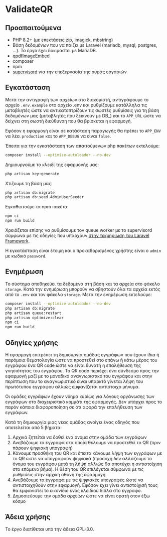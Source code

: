 # ValidateQR

## Προαπαιτούμενα

-   PHP 8.2+ (με επεκτάσεις zip, imagick, mbstring)
-   Βάση δεδομένων που να παίζει με Laravel (mariadb, mysql, postgres, ...). Το έργο
    έχει δοκιμαστεί με MariaDB.
-   [qpdfImageEmbed](https://github.com/DSE-Western-Thessaloniki/qpdfImageEmbed)
-   composer
-   npm
-   [supervisord](http://supervisord.org/index.html) για την επεξεργασία της ουράς εργασιών

## Εγκατάσταση

Μετά την αντιγραφή των αρχείων στο διακομιστή, αντιγράφουμε το αρχείο `.env.example`
στο αρχείο .env και ρυθμίζουμε κατάλληλα τις μεταβλητές ώστε να αντικατοπτρίζουν
τις σωστές ρυθμίσεις για τη βάση δεδομένων μας (μεταβλητές που ξεκινούν με DB\_)
και το `APP_URL` ώστε να δείχνει στη σωστή διεύθυνση που θα βρίσκεται η εφαρμογή.

Εφόσον η εφαρμογή είναι σε κατάσταση παραγωγής θα πρέπει το `APP_ENV` να λέει
`production` και το `APP_DEBUG` να είναι `false`.

Έπειτα για την εγκατάσταση των απαιτούμενων php πακέτων εκτελούμε:

```bash
composer install --optimize-autoloader --no-dev
```

Δημιουργούμε το κλειδί της εφαρμογής μας:

```bash
php artisan key:generate
```

Χτίζουμε τη βάση μας:

```bash
php artisan db:migrate
php artisan db:seed AdminUserSeeder
```

Εγκαθιστούμε τα npm πακέτα:

```bash
npm ci
npm run build
```

Χρειάζεται επίσης να ρυθμίσουμε τον queue worker με το supervisord σύμφωνα με
τις οδηγίες που υπάρχουν [στην τεκμηρίωση του Laravel Framework](https://laravel.com/docs/11.x/queues#supervisor-configuration).

Η εγκατάσταση είναι έτοιμη και ο προκαθορισμένος χρήστης είναι ο `admin` με
κωδικό `password`.

## Ενημέρωση

Το σύστημα αποθηκεύει τα δεδομένα στη βάση και τα αρχεία στο φάκελο `storage`.
Κατά την ενημέρωση μπορούν να σβηστούν όλα τα αρχεία εκτός από το `.env` και τον
φάκελο `storage`. Μετά την ενημέρωση εκτελούμε:

```bash
composer install --optimize-autoloader --no-dev
php artisan db:migrate
php artisan queue:restart
php artisan optimize:clear
npm ci
npm run build
```

## Οδηγίες χρήσης

Η εφαρμογή επιτρέπει τη δημιουργία ομάδας εγγράφων που έχουν ίδια ή παρόμοια
θεματολογία ώστε να προστεθεί στο επάνω ή κάτω μέρος του εγγράφου ένα QR code
ώστε να είναι δυνατή η επαλήθευση της γνησιότητας του εγγράφου. Το QR code
περιέχει ένα σύνδεσμο προς την εφαρμογή μαζί με το μοναδικό αναγνωριστικό του
εγγράφου και στην περίπτωση που το αναγνωριστικό είναι υπαρκτό γίνεται λήψη
του πρωτότυπου εγγράφου αλλιώς εμφανίζεται αντίστοιχο μήνυμα.

Οι ομάδες εγγράφων έχουν νόημα κυρίως για λόγους οργάνωσης των εγγράφων στο
διαχειριστικό κομμάτι της εφαρμογής. Δεν υπάρχει προς το παρόν κάποια
διαφοροποίηση σε ότι αφορά την επαλήθευση των εγγράφων.

Κατά τη δημιουργία μιας νέας ομάδας ανοίγει ένας οδηγός που αποτελείται από 5
βήματα:

1. Αρχικά ζητείται να δοθεί ένα όνομα στην ομάδα των εγγράφων
1. Ανεβάζουμε τα έγγραφα στα οποία θέλουμε να προστεθεί το QR (πριν πάρουν
   ψηφιακή υπογραφή)
1. Κάνουμε προσθήκη του QR και έπειτα κάνουμε λήψη των εγγράφων με το QR ώστε
   να υπογραφούν ψηφιακά (προσοχή δεν αλλάζουμε το όνομα του εγγράφου μετά τη λήψη
   αλλιώς θα αποτύχει η αντιστοίχιση στο επόμενο βήμα). Η θέση του QR επιλέγεται
   σύμφωνα με τις ρυθμίσεις στην αρχική οθόνη της εφαρμογή.
1. Ανεβάζουμε τα έγγραφα με τις ψηφιακές υπογραφές ώστε να αντιστοιχηθούν στην
   εφαρμογή. Εφόσον έχει γίνει αντιστοίχισή τους θα εμφανιστεί το εικονίδιο ενός
   κλειδιού δίπλα στο έγγραφο.
1. Δημοσιεύουμε την ομάδα αρχείων ώστε να είναι ορατή στον έξω κόσμο

## Άδεια χρήσης

Το έργο διατίθεται υπό την άδεια GPL-3.0.
